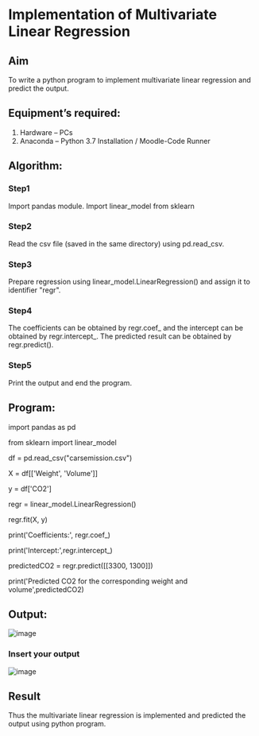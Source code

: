 # Implementation of Multivariate Linear Regression
## Aim
To write a python program to implement multivariate linear regression and predict the output.
## Equipment’s required:
1.	Hardware – PCs
2.	Anaconda – Python 3.7 Installation / Moodle-Code Runner
## Algorithm:
### Step1
Import pandas module. Import linear_model from sklearn

### Step2
Read the csv file (saved in the same directory) using pd.read_csv.

### Step3
Prepare regression using linear_model.LinearRegression() and assign it to identifier
"regr".

### Step4
The coefficients can be obtained by regr.coef_ and the intercept can be obtained by
regr.intercept_. The predicted result can be obtained by regr.predict().


### Step5
Print the output and end the program.

## Program:
import pandas as pd

from sklearn import linear_model

df = pd.read_csv("carsemission.csv")

X = df[['Weight', 'Volume']]

y = df['CO2']

regr = linear_model.LinearRegression()

regr.fit(X, y)

print('Coefficients:', regr.coef_)

print('Intercept:',regr.intercept_)

predictedCO2 = regr.predict([[3300, 1300]])

print('Predicted CO2 for the corresponding weight and volume',predictedCO2)


## Output:
![image](https://github.com/user-attachments/assets/69d145c1-fd60-4d19-b04b-8290bc08bb2e)

### Insert your output

![image](https://github.com/user-attachments/assets/ff81a333-cf3f-42ba-8214-d0f6a676d81a)


## Result
Thus the multivariate linear regression is implemented and predicted the output using python program.
